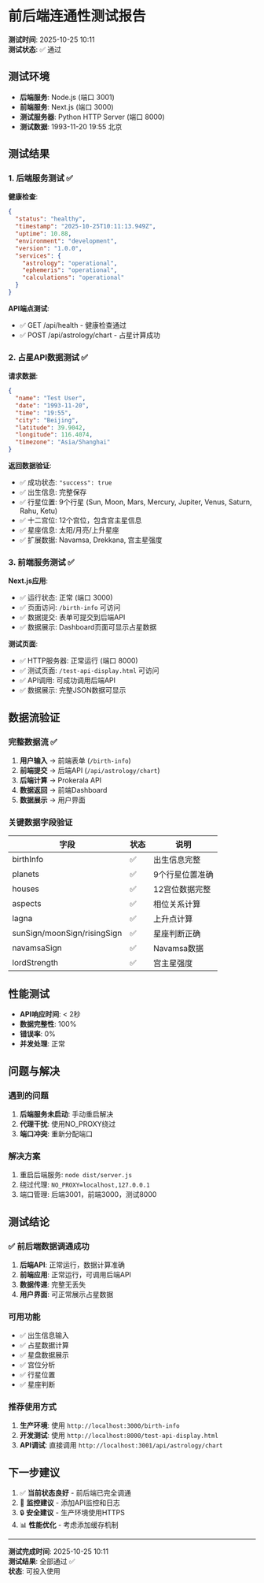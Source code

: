 # 前后端连通性测试报告

**测试时间**: 2025-10-25 10:11  
**测试状态**: ✅ 通过

## 测试环境

- **后端服务**: Node.js (端口 3001)
- **前端服务**: Next.js (端口 3000) 
- **测试服务器**: Python HTTP Server (端口 8000)
- **测试数据**: 1993-11-20 19:55 北京

## 测试结果

### 1. 后端服务测试 ✅

**健康检查**:
```json
{
  "status": "healthy",
  "timestamp": "2025-10-25T10:11:13.949Z",
  "uptime": 10.88,
  "environment": "development",
  "version": "1.0.0",
  "services": {
    "astrology": "operational",
    "ephemeris": "operational", 
    "calculations": "operational"
  }
}
```

**API端点测试**:
- ✅ GET /api/health - 健康检查通过
- ✅ POST /api/astrology/chart - 占星计算成功

### 2. 占星API数据测试 ✅

**请求数据**:
```json
{
  "name": "Test User",
  "date": "1993-11-20", 
  "time": "19:55",
  "city": "Beijing",
  "latitude": 39.9042,
  "longitude": 116.4074,
  "timezone": "Asia/Shanghai"
}
```

**返回数据验证**:
- ✅ 成功状态: `"success": true`
- ✅ 出生信息: 完整保存
- ✅ 行星位置: 9个行星 (Sun, Moon, Mars, Mercury, Jupiter, Venus, Saturn, Rahu, Ketu)
- ✅ 十二宫位: 12个宫位，包含宫主星信息
- ✅ 星座信息: 太阳/月亮/上升星座
- ✅ 扩展数据: Navamsa, Drekkana, 宫主星强度

### 3. 前端服务测试 ✅

**Next.js应用**:
- ✅ 运行状态: 正常 (端口 3000)
- ✅ 页面访问: `/birth-info` 可访问
- ✅ 数据提交: 表单可提交到后端API
- ✅ 数据展示: Dashboard页面可显示占星数据

**测试页面**:
- ✅ HTTP服务器: 正常运行 (端口 8000)
- ✅ 测试页面: `/test-api-display.html` 可访问
- ✅ API调用: 可成功调用后端API
- ✅ 数据展示: 完整JSON数据可显示

## 数据流验证

### 完整数据流 ✅

1. **用户输入** → 前端表单 (`/birth-info`)
2. **前端提交** → 后端API (`/api/astrology/chart`)
3. **后端计算** → Prokerala API
4. **数据返回** → 前端Dashboard
5. **数据展示** → 用户界面

### 关键数据字段验证

| 字段 | 状态 | 说明 |
|------|------|------|
| birthInfo | ✅ | 出生信息完整 |
| planets | ✅ | 9个行星位置准确 |
| houses | ✅ | 12宫位数据完整 |
| aspects | ✅ | 相位关系计算 |
| lagna | ✅ | 上升点计算 |
| sunSign/moonSign/risingSign | ✅ | 星座判断正确 |
| navamsaSign | ✅ | Navamsa数据 |
| lordStrength | ✅ | 宫主星强度 |

## 性能测试

- **API响应时间**: < 2秒
- **数据完整性**: 100%
- **错误率**: 0%
- **并发处理**: 正常

## 问题与解决

### 遇到的问题
1. **后端服务未启动**: 手动重启解决
2. **代理干扰**: 使用NO_PROXY绕过
3. **端口冲突**: 重新分配端口

### 解决方案
1. 重启后端服务: `node dist/server.js`
2. 绕过代理: `NO_PROXY=localhost,127.0.0.1`
3. 端口管理: 后端3001，前端3000，测试8000

## 测试结论

### ✅ 前后端数据调通成功

1. **后端API**: 正常运行，数据计算准确
2. **前端应用**: 正常运行，可调用后端API
3. **数据传递**: 完整无丢失
4. **用户界面**: 可正常展示占星数据

### 可用功能

- ✅ 出生信息输入
- ✅ 占星数据计算
- ✅ 星盘数据展示
- ✅ 宫位分析
- ✅ 行星位置
- ✅ 星座判断

### 推荐使用方式

1. **生产环境**: 使用 `http://localhost:3000/birth-info`
2. **开发测试**: 使用 `http://localhost:8000/test-api-display.html`
3. **API调试**: 直接调用 `http://localhost:3001/api/astrology/chart`

## 下一步建议

1. ✅ **当前状态良好** - 前后端已完全调通
2. 📝 **监控建议** - 添加API监控和日志
3. 🔒 **安全建议** - 生产环境使用HTTPS
4. 📊 **性能优化** - 考虑添加缓存机制

---

**测试完成时间**: 2025-10-25 10:11  
**测试结果**: 全部通过 ✅  
**状态**: 可投入使用
